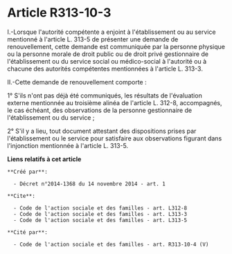 # Article R313-10-3

I.-Lorsque l'autorité compétente a enjoint à l'établissement ou au service mentionné à l'article L. 313-5 de présenter une
demande de renouvellement, cette demande est communiquée par la personne physique ou la personne morale de droit public ou de
droit privé gestionnaire de l'établissement ou du service social ou médico-social à l'autorité ou à chacune des autorités
compétentes mentionnées à l'article L. 313-3. 

II.-Cette demande de renouvellement comporte : 

1° S'ils n'ont pas déjà été communiqués, les résultats de l'évaluation externe mentionnée au troisième alinéa de l'article L.
312-8, accompagnés, le cas échéant, des observations de la personne gestionnaire de l'établissement ou du service ; 

2° S'il y a lieu, tout document attestant des dispositions prises par l'établissement ou le service pour satisfaire aux
observations figurant dans l'injonction mentionnée à l'article L. 313-5.

**Liens relatifs à cet article**

	**Créé par**:

	  - Décret n°2014-1368 du 14 novembre 2014 - art. 1

	**Cite**:

	  - Code de l'action sociale et des familles - art. L312-8
	  - Code de l'action sociale et des familles - art. L313-3
	  - Code de l'action sociale et des familles - art. L313-5

	**Cité par**:

	  - Code de l'action sociale et des familles - art. R313-10-4 (V)
